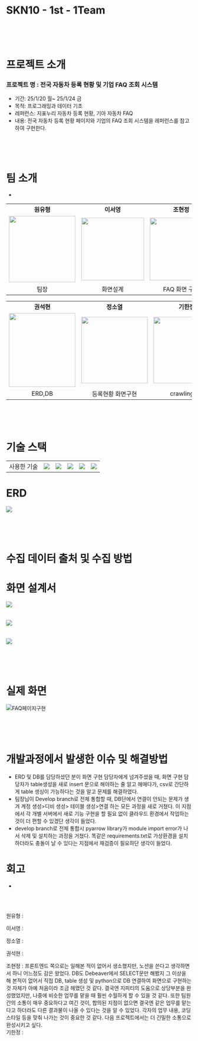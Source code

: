 
# SKN10 - 1st - 1Team
<br>
<br>
<br>


# 프로젝트 소개
### 프로젝트 명 : 전국 자동차 등록 현황 및 기업 FAQ 조회 시스템
- 기간: 25/1/20 월~ 25/1/24 금
- 목적: 프로그래밍과 데이터 기초
- 레퍼런스: 지표누리 자동차 등록 현황, 기아 자동차 FAQ
- 내용: 전국 자동차 등록 현황 페이지와 기업의 FAQ 조회 시스템을 레퍼런스를 참고하여 구현한다.


<br><br><br>

# 팀 소개
-
<table align="center">
  <tbody>
    <tr>
      <td align="center"><b>원유형</b></td>
      <td align="center"><b>이서영</b></td>
      <td align="center"><b>조현정</b></td>
    </tr>
    <tr>
      <td align="center">
        <div>
          <img src="https://github.com/user-attachments/assets/069b9d24-66dd-465f-92cb-dfe5a38ba0d0"width="180px";/>
        </div>
      </td>
      <td align="center">
        <div>
          <img src="https://github.com/user-attachments/assets/a48bc21e-8ee9-433d-8d22-c36d6b9f407b" width="170px" />
        </div>
      </td>
      <td align="center">
        <img src="https://github.com/user-attachments/assets/d6cdc8f7-0e62-4923-adf2-8431355cbca0" width="170px"/>
      </td>     
    </tr>
    <tr>
     <td align="center"> 팀장 </td>
     <td align="center"> 화면설계 </td>
     <td align="center"> FAQ 화면 구현</td>
    </tr>
    
  </tbody>
</table>
<table align="center">
  <tbody>
    <tr>
      <td align="center"><b>권석현</b></td>
      <td align="center"><b>정소열</b></td>
      <td align="center"><b>기한정</b></td>
    </tr>
    <tr>
      <td align="center">
        <div>
          <img src="https://github.com/user-attachments/assets/eae630f3-986f-4683-8817-f5d28244935a" width="180px" height="200px"/>
        </div>
      </td>
      <td align="center">
        <div>
          <img src="https://github.com/user-attachments/assets/f51a2779-383a-4aa5-b8d2-bf0a6c79ac13" width="180px"/>
        </div>
      </td>
      <td align="center">
        <div>
          <img src="https://github.com/user-attachments/assets/cf8286e8-6e9a-4ae0-b924-569a19db2b46"width="180px"/>
        </div>
      </td>
    </tr>
    <tr>
     <td align="center"> ERD,DB</td>
     <td align="center"> 등록현황 화면구현 </td>
     <td align="center"> crawling,DB </td>
    </tr>
  </tbody>
</table>
<br><br><br>


# 기술 스택

<table>
  
  <tr>
    <td>사용한 기술</td>
    <td><img src="https://img.shields.io/badge/Git-F05032?style=flat&logo=Git&logoColor=white"/></td>
    <td><img src="https://img.shields.io/badge/GitHub-181717?style=flat&logo=GitHub&logoColor=white"/></td>
    <td><img src="https://img.shields.io/badge/python-3776AB?style=flat&logo=python&logoColor=white"/></td>
    <td><img src="https://img.shields.io/badge/-Streamlit-FF4B4B?style=flat&logo=streamlit&logoColor=white"/></td>
    <td><img src="https://img.shields.io/badge/mysql-4479A1?style=flat&logo=mysql&logoColor=white"/></td>
  </tr>  
</table>



# ERD
<img src="https://github.com/user-attachments/assets/12181502-bd5a-47fa-919b-60a870767458"/>

<br><br><br>

# 수집 데이터 출처 및 수집 방법


# 화면 설계서

<img src="https://github.com/user-attachments/assets/8a4b27b3-f7a7-46a4-98a1-4e0d78df1223"/>
<br><br><br>
<img src="https://github.com/user-attachments/assets/9ebc082c-6a55-4ff3-b6e9-fb894072ebcd"/>
<br><br><br>
<img src="https://github.com/user-attachments/assets/4a43c72d-d4b7-4027-a15d-fb6f0fec5e81"/>

<br><br><br>

# 실제 화면

![FAQ페이지구현](https://github.com/user-attachments/assets/b4d49c5e-0eac-4ee2-ab64-3995debbccfe)
<br><br><br>
<img src=""/>
<br><br><br>
<img src=""/>

# 개발과정에서 발생한 이슈 및 해결방법
- ERD 및 DB를 담당하셨던 분이 화면 구현 담당자에게 넘겨주셨을 때, 화면 구현 담당자가 table생성을 새로 insert 문으로 해야하는 줄 알고 헤매다가, csv로 간단하게 table 생싱이 가능하다는 것을 알고 문제를 해결하였다.
- 팀장님이 Develop branch로 전체 통합할 때, DB단에서 연결이 안되는 문제가 생겨 계정 생성>디비 생성> 테이블 생성>연결 하는 모든 과정을 새로 거쳤다. 이 지점에서 각 개별 서버에서 새로 기능 구현을 할 필요 없이 클라우드 환경에서 작업하는 것이 더 편할 수 있겠단 생각이 들었다.
- develop branch로 전체 통합시 pyarrow library가 module import error가 나서 삭제 및 설치하는 과정을 거쳤다. 똑같은 requirements.txt로 가상환경을 설치하더라도 충돌이 날 수 있다는 지점에서 재검증이 필요하단 생각이 들었다.
# 회고
-
<br><br>


원유형 : 

이서영 : 

정소열 : 

권석현 :

조현정 : 프론트엔드 쪽으로는 일해본 적이 없어서 생소했지만, 노션을 쓴다고 생각하면서 하니 어느정도 감은 왔었다. DB도 Debeaver에서 SELECT문만 해봤지 그 이상을 해 본적이 없어서 직접 DB, table 생성 및 python으로 DB 연결하여 화면으로 구현하는 것 자체가 아예 처음이라 조금 헤맸던 것 같다. 결국엔 지피티의 도움으로 상당부분을 완성했었지만, 나중에 비슷한 업무를 맡을 때 훨씬 수월하게 할 수 있을 것 같다. 또한 팀원간의 소통이 매우 중요하다고 여긴 것이, 합의된 지점이 없으면 결국엔 같은 업무를 맡는다고 하더라도 다른 결과물이 나올 수 있다는 것을 알 수 있었다. 각자의 업무 내용, 코딩 스타일 등을 맞춰 나가는 것이 중요한 것 같다. 다음 프로젝트에서는 더 긴밀한 소통으로 완성시키고 싶다.  
기한정 : 
